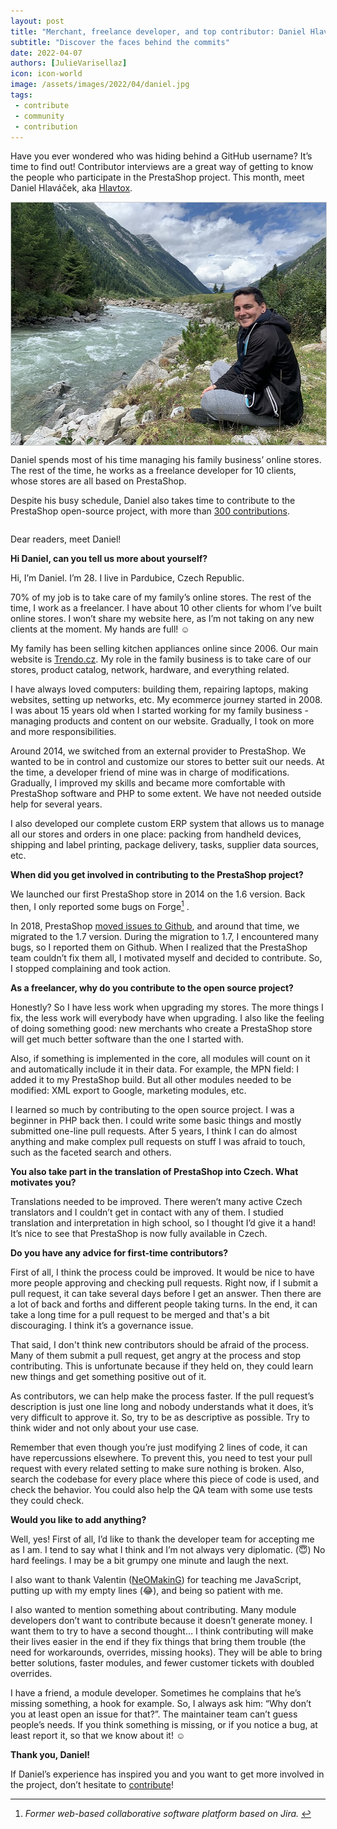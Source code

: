 ```yaml
---
layout: post
title: "Merchant, freelance developer, and top contributor: Daniel Hlaváček’s experience with the PrestaShop project"
subtitle: "Discover the faces behind the commits"
date: 2022-04-07
authors: [JulieVarisellaz]
icon: icon-world
image: /assets/images/2022/04/daniel.jpg
tags:
 - contribute
 - community
 - contribution
---
```

Have you ever wondered who was hiding behind a GitHub username? It’s time to find out! Contributor interviews are a great way of getting to know the people who participate in the PrestaShop project. This month, meet Daniel Hlaváček, aka [Hlavtox](https://github.com/Hlavtox).

<img style="border: 1px solid #CCC; float: left; margin: 0 1em 1em 0;" width="517" height="388" src="/assets/images/2022/04/daniel.jpg">

Daniel spends most of his time managing his family business’ online stores. The rest of the time, he works as a freelance developer for 10 clients, whose stores are all based on PrestaShop.

Despite his busy schedule, Daniel also takes time to contribute to the PrestaShop open-source project, with more than [300 contributions](https://contributors.prestashop.com/). 

<div style="clear:both"></div>

Dear readers, meet Daniel!

**Hi Daniel, can you tell us more about yourself?**

Hi, I’m Daniel. I’m 28. I live in Pardubice, Czech Republic.

70% of my job is to take care of my family’s online stores. The rest of the time, I work as a freelancer. I have about 10 other clients for whom I’ve built online stores. I won’t share my website here, as I’m not taking on any new clients at the moment. My hands are full! :relaxed:

My family has been selling kitchen appliances online since 2006. Our main website is [Trendo.cz](https://www.trendo.cz/). My role in the family business is to take care of our stores, product catalog, network, hardware, and everything related.

I have always loved computers: building them, repairing laptops, making websites, setting up networks, etc. My ecommerce journey started in 2008. I was about 15 years old when I started working for my family business - managing products and content on our website. Gradually, I took on more and more responsibilities.

Around 2014, we switched from an external provider to PrestaShop. We wanted to be in control and customize our stores to better suit our needs. At the time, a developer friend of mine was in charge of modifications. Gradually, I improved my skills and became more comfortable with PrestaShop software and PHP to some extent. We have not needed outside help for several years.

I also developed our complete custom ERP system that allows us to manage all our stores and orders in one place: packing from handheld devices, shipping and label printing, package delivery, tasks, supplier data sources, etc.

**When did you get involved in contributing to the PrestaShop project?** 

We launched our first PrestaShop store in 2014 on the 1.6 version. Back then, I only reported some bugs on Forge[^1] .

In 2018, PrestaShop [moved issues to Github](https://build.prestashop.com/news/moving-issues-to-github/), and around that time, we migrated to the 1.7 version. During the migration to 1.7, I encountered many bugs, so I reported them on Github. When I realized that the PrestaShop team couldn’t fix them all, I motivated myself and decided to contribute. So, I stopped complaining and took action.

[^1]: <em> Former web-based collaborative software platform based on Jira. </em>

**As a freelancer, why do you contribute to the open source project?**

Honestly? So I have less work when upgrading my stores. The more things I fix, the less work will everybody have when upgrading. I also like the feeling of doing something good: new merchants who create a PrestaShop store will get much better software than the one I started with.

Also, if something is implemented in the core, all modules will count on it and automatically include it in their data. For example, the MPN field: I added it to my PrestaShop build. But all other modules needed to be modified: XML export to Google, marketing modules, etc.

I learned so much by contributing to the open source project. I was a beginner in PHP back then. I could write some basic things and mostly submitted one-line pull requests. After 5 years, I think I can do almost anything and make complex pull requests on stuff I was afraid to touch, such as the faceted search and others.

**You also take part in the translation of PrestaShop into Czech. What motivates you?**

Translations needed to be improved. There weren’t many active Czech translators and I couldn’t get in contact with any of them. I studied translation and interpretation in high school, so I thought I’d give it a hand! It’s nice to see that PrestaShop is now fully available in Czech. 

**Do you have any advice for first-time contributors?**

First of all, I think the process could be improved. It would be nice to have more people approving and checking pull requests. Right now, if I submit a pull request, it can take several days before I get an answer. Then there are a lot of back and forths and different people taking turns. In the end, it can take a long time for a pull request to be merged and that's a bit discouraging. I think it’s a governance issue. 

That said, I don't think new contributors should be afraid of the process. Many of them submit a pull request, get angry at the process and stop contributing. This is unfortunate because if they held on, they could learn new things and get something positive out of it. 

As contributors, we can help make the process faster. If the pull request’s description is just one line long and nobody understands what it does, it’s very difficult to approve it. So, try to be as descriptive as possible. Try to think wider and not only about your use case.

Remember that even though you’re just modifying 2 lines of code, it can have repercussions elsewhere. To prevent this, you need to test your pull request with every related setting to make sure nothing is broken. Also, search the codebase for every place where this piece of code is used, and check the behavior. You could also help the QA team with some use tests they could check.

**Would you like to add anything?**

Well, yes! First of all, I’d like to thank the developer team for accepting me as I am. I tend to say what I think and I’m not always very diplomatic. (:innocent:) No hard feelings. I may be a bit grumpy one minute and laugh the next. 

I also want to thank Valentin ([NeOMakinG](https://github.com/NeOMakinG)) for teaching me JavaScript, putting up with my empty lines (:joy:), and being so patient with me.

I also wanted to mention something about contributing. Many module developers don’t want to contribute because it doesn’t generate money. I want them to try to have a second thought… I think contributing will make their lives easier in the end if they fix things that bring them trouble (the need for workarounds, overrides, missing hooks). They will be able to bring better solutions, faster modules, and fewer customer tickets with doubled overrides.

I have a friend, a module developer. Sometimes he complains that he’s missing something, a hook for example. So, I always ask him: “Why don’t you at least open an issue for that?”. The maintainer team can’t guess people’s needs. If you think something is missing, or if you notice a bug, at least report it, so that we know about it! :relaxed:

**Thank you, Daniel!**

If Daniel’s experience has inspired you and you want to get more involved in the project, don’t hesitate to [contribute](https://github.com/PrestaShop)! 


